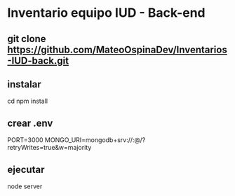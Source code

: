 # Inventario equipo IUD - Back-end

## git clone https://github.com/MateoOspinaDev/Inventarios-IUD-back.git

## instalar
cd <Inventarios-IUD-back>
npm install

## crear .env
PORT=3000
MONGO_URI=mongodb+srv://:@/?retryWrites=true&w=majority

## ejecutar
node server